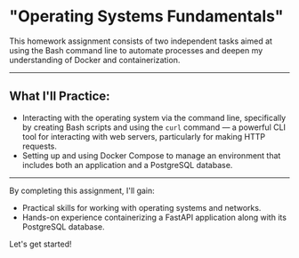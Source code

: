 # "Operating Systems Fundamentals"

This homework assignment consists of two independent tasks aimed at using the Bash command line to automate processes and deepen my understanding of Docker and containerization.

---

## What I'll Practice:

- Interacting with the operating system via the command line, specifically by creating Bash scripts and using the `curl` command — a powerful CLI tool for interacting with web servers, particularly for making HTTP requests.
- Setting up and using Docker Compose to manage an environment that includes both an application and a PostgreSQL database.

---

By completing this assignment, I'll gain:

- Practical skills for working with operating systems and networks.
- Hands-on experience containerizing a FastAPI application along with its PostgreSQL database.

Let's get started! 
